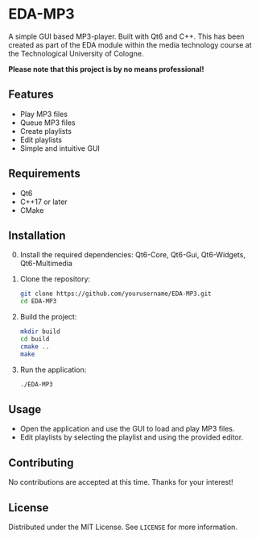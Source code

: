 # EDA-MP3

A simple GUI based MP3-player. Built with Qt6 and C++. This has been created as part of the EDA module within the media technology course at the Technological University of Cologne.

**Please note that this project is by no means professional!**

## Features

- Play MP3 files
- Queue MP3 files
- Create playlists
- Edit playlists
- Simple and intuitive GUI

## Requirements

- Qt6
- C++17 or later
- CMake

## Installation

0. Install the required dependencies:
    Qt6-Core, Qt6-Gui, Qt6-Widgets, Qt6-Multimedia

1. Clone the repository:
    ```sh
    git clone https://github.com/yourusername/EDA-MP3.git
    cd EDA-MP3
    ```

2. Build the project:
    ```sh
    mkdir build
    cd build
    cmake ..
    make
    ```

3. Run the application:
    ```sh
    ./EDA-MP3
    ```

## Usage

- Open the application and use the GUI to load and play MP3 files.
- Edit playlists by selecting the playlist and using the provided editor.

## Contributing

No contributions are accepted at this time. Thanks for your interest!

## License

Distributed under the MIT License. See `LICENSE` for more information.